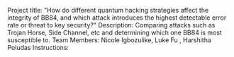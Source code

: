 Project title: "How do different quantum hacking strategies affect the integrity of BB84, and which attack introduces the highest detectable error rate or threat to key security?"
Description: Comparing attacks such as Trojan Horse, Side Channel, etc and determining which one BB84 is most susceptible to.
Team Members: Nicole Igbozulike, Luke Fu , Harshitha Poludas 
Instructions:
